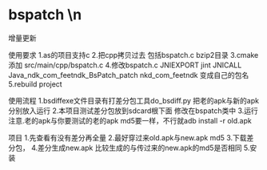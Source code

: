 # bspatch \n
增量更新

使用要求
1.as的项目支持c
2.把cpp拷贝过去 包括bspatch.c bzip2目录
3.cmake 添加 src/main/cpp/bspatch.c
4.修改bspatch.c JNIEXPORT jint JNICALL Java_ndk_com_feetndk_BsPatch_patch  nkd_com_feetndk 变成自己的包名
5.rebuild project

使用流程
1.bsdiffexe文件目录有打差分包工具do_bsdiff.py 把老的apk与新的apk分别放入运行
2.本项目测试差分包放到sdcard根下面 修改在bspatch类中
3.运行
注意.老的apk与你要测试的老的apk md5要一样，不行就adb install -r old.apk

项目
1.先查看有没有差分再全量
2.最好穿过来old.apk与new.apk md5
3.下载差分包，
4.差分生成new.apk 比较生成的与传过来的new.apk的md5是否相同
5.安装




